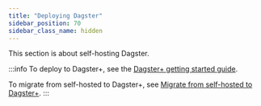 ```yaml
---
title: "Deploying Dagster"
sidebar_position: 70
sidebar_class_name: hidden
---
```


This section is about self-hosting Dagster.

:::info
To deploy to Dagster+, see the [Dagster+ getting started guide](/dagster-plus/getting-started).

To migrate from self-hosted to Dagster+, see [Migrate from self-hosted to Dagster+](/dagster-plus/deployment/migration/self-hosted-to-dagster-plus).
:::
